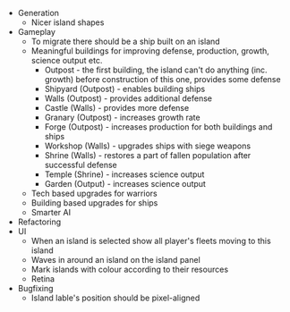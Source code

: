 * Generation
	* Nicer island shapes
* Gameplay
	* To migrate there should be a ship built on an island
	* Meaningful buildings for improving defense, production, growth, science output etc.
		* Outpost - the first building, the island can't do anything (inc. growth) before construction of this one, provides some defense
		* Shipyard (Outpost) - enables building ships
		* Walls (Outpost) - provides additional defense
		* Castle (Walls) - provides more defense
		* Granary (Outpost) - increases growth rate
		* Forge (Outpost) - increases production for both buildings and ships
		* Workshop (Walls) - upgrades ships with siege weapons
		* Shrine (Walls) - restores a part of fallen population after successful defense
		* Temple (Shrine) - increases science output
		* Garden (Output) - increases science output
	* Tech based upgrades for warriors
	* Building based upgrades for ships
	* Smarter AI
* Refactoring
* UI
	* When an island is selected show all player's fleets moving to this island
	* Waves in around an island on the island panel
	* Mark islands with colour according to their resources
	* Retina
* Bugfixing
	* Island lable's position should be pixel-aligned